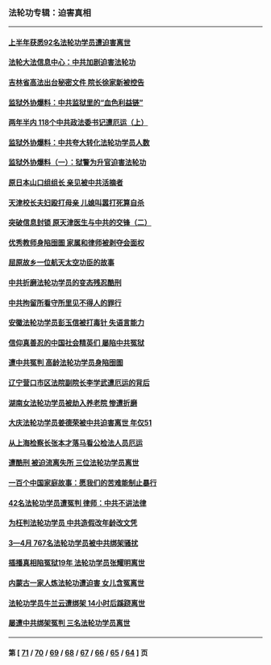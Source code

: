 ### 法轮功专辑：迫害真相
---
#### [上半年获悉92名法轮功学员遭迫害离世](../../pages/nf4379/n13772701.md?07060430) 
#### [法轮大法信息中心：中共加剧迫害法轮功](../../pages/nf4379/n13772403.md?07060430) 
#### [吉林省高法出台秘密文件 院长徐家新被控告](../../pages/nf4379/n13771719.md?07060430) 
#### [监狱外协爆料：中共监狱里的“血色利益链”](../../pages/nf4379/n13769954.md?07060430) 
#### [两年半内 118个中共政法委书记遭厄运（上）](../../pages/nf4379/n13763600.md?07060430) 
#### [监狱外协爆料：中共夸大转化法轮功学员人数](../../pages/nf4379/n13769180.md?07060430) 
#### [监狱外协爆料（一）：狱警为升官迫害法轮功](../../pages/nf4379/n13768538.md?07060430) 
#### [原日本山口组组长 亲见被中共活摘者](../../pages/nf4379/n13767360.md?07060430) 
#### [天津校长夫妇殴打母亲 儿媳叫嚣打死算自杀](../../pages/nf4379/n13767387.md?07060430) 
#### [突破信息封锁 原天津医生与中共的交锋（二）](../../pages/nf4379/n13767437.md?07060430) 
#### [优秀教师身陷囹圄 家属和律师被剥夺会面权](../../pages/nf4379/n13765832.md?07060430) 
#### [屈原故乡一位航天太空功臣的故事](../../pages/nf4379/n13764742.md?07060430) 
#### [中共折磨法轮功学员的变态残忍酷刑](../../pages/nf4379/n13762772.md?07060430) 
#### [中共拘留所看守所里见不得人的罪行](../../pages/nf4379/n13761656.md?07060430) 
#### [安徽法轮功学员彭玉信被打毒针 失语言能力](../../pages/nf4379/n13760892.md?07060430) 
#### [信仰真善忍的中国社会精英们 屡陷中共冤狱](../../pages/nf4379/n13760120.md?07060430) 
#### [遭中共冤判 高龄法轮功学员身陷囹圄](../../pages/nf4379/n13759378.md?07060430) 
#### [辽宁营口市区法院副院长李学武遭厄运的背后](../../pages/nf4379/n13757782.md?07060430) 
#### [湖南女法轮功学员被劫入养老院 惨遭折磨](../../pages/nf4379/n13756608.md?07060430) 
#### [大庆法轮功学员姜德荣被中共迫害离世 年仅51](../../pages/nf4379/n13755805.md?07060430) 
#### [从上海检察长张本才落马看公检法人员厄运](../../pages/nf4379/n13755011.md?07060430) 
#### [遭酷刑 被迫流离失所 三位法轮功学员离世](../../pages/nf4379/n13754229.md?07060430) 
#### [一百个中国家庭故事：愿我们的苦难能制止暴行](../../pages/nf4379/n13753117.md?07060430) 
#### [42名法轮功学员遭冤判 律师：中共不讲法律](../../pages/nf4379/n13753469.md?07060430) 
#### [为枉判法轮功学员 中共造假改年龄改文凭](../../pages/nf4379/n13752835.md?07060430) 
#### [3—4月 767名法轮功学员被中共绑架骚扰](../../pages/nf4379/n13732751.md?07060430) 
#### [插播真相陷冤狱19年 法轮功学员张耀明离世](../../pages/nf4379/n13748009.md?07060430) 
#### [内蒙古一家人炼法轮功遭迫害 女儿含冤离世](../../pages/nf4379/n13744475.md?07060430) 
#### [法轮功学员牛兰云遭绑架 14小时后蹊跷离世](../../pages/nf4379/n13744926.md?07060430) 
#### [屡遭中共绑架冤判 三名法轮功学员离世](../../pages/nf4379/n13743718.md?07060430) 

---
#### 第 [ [71](./71.md?07060430) / [70](./70.md?07060430) / [69](./69.md?07060430) / [68](./68.md?07060430) / [67](./67.md?07060430) / [66](./66.md?07060430) / [65](./65.md?07060430) / [64](./64.md?07060430) ] 页
